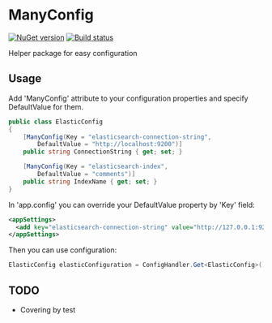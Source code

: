 # ManyConfig

[![NuGet version](https://badge.fury.io/nu/manyconfig.svg)](https://badge.fury.io/nu/manyconfig)
[![Build status](https://ci.appveyor.com/api/projects/status/yy63ivdnny35ra01?svg=true)](https://ci.appveyor.com/project/chugunov/manyconfig)

Helper package for easy configuration

## Usage

Add 'ManyConfig' attribute to your configuration properties and specify DefaultValue for them.

```csharp
public class ElasticConfig
{
    [ManyConfig(Key = "elasticsearch-connection-string",
        DefaultValue = "http://localhost:9200")]
    public string ConnectionString { get; set; }

    [ManyConfig(Key = "elasticsearch-index", 
        DefaultValue = "comments")]
    public string IndexName { get; set; }
}
```

In 'app.config' you can override your DefaultValue property by 'Key' field:

```xml
<appSettings>
  <add key="elasticsearch-connection-string" value="http://127.0.0.1:9200" />
</appSettings>
```

Then you can use configuration:

```csharp
ElasticConfig elasticConfiguration = ConfigHandler.Get<ElasticConfig>();
```
## TODO

* Covering by test
